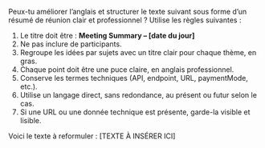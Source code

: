 Peux-tu améliorer l’anglais et structurer le texte suivant sous forme d’un résumé de réunion clair et professionnel ? 
Utilise les règles suivantes :

1. Le titre doit être : **Meeting Summary – [date du jour]**
2. Ne pas inclure de participants.
3. Regroupe les idées par sujets avec un titre clair pour chaque thème, en gras.
4. Chaque point doit être une puce claire, en anglais professionnel.
5. Conserve les termes techniques (API, endpoint, URL, paymentMode, etc.).
6. Utilise un langage direct, sans redondance, au présent ou futur selon le cas.
7. Si une URL ou une donnée technique est présente, garde-la visible et lisible.

Voici le texte à reformuler :
[TEXTE À INSÉRER ICI]
